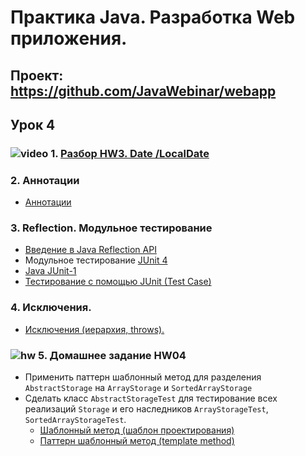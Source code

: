 Практика Java. Разработка Web приложения.
===============================

## Проект: https://github.com/JavaWebinar/webapp

## Урок 4

### ![video](https://cloud.githubusercontent.com/assets/13649199/13672715/06dbc6ce-e6e7-11e5-81a9-04fbddb9e488.png) 1. <a href="https://drive.google.com/open?id=0B9Ye2auQ_NsFWjBuX0RCcDdtaGc">Разбор HW3. Date /LocalDate</a>

### 2. Аннотации
  - <a href="http://easy-code.ru/lesson/java-annotations">Аннотации</a>

### 3. Reflection. Модульное тестирование
  - <a href="http://www.quizful.net/post/java-reflection-api">Введение в Java Reflection API</a>
  - Модульное тестирование <a href="http://junit.org/">JUnit 4</a>
  - <a href="http://javaxblog.ru/article/java-junit-1/">Java JUnit-1</a>
  - <a href="http://www.javenue.info/post/19">Тестирование с помощью JUnit (Test Case)</a>

### 4. Исключения.
  - <a href="http://www.intuit.ru/studies/courses/16/16/lecture/27123?page=5">Исключения (иерархия, throws).</a>

### ![hw](https://cloud.githubusercontent.com/assets/13649199/13672719/09593080-e6e7-11e5-81d1-5cb629c438ca.png)  5. Домашнее задание HW04
  - Применить паттерн шаблонный метод для разделения  `AbstractStorage` на `ArrayStorage` и `SortedArrayStorage`
  - Сделать класс `AbstractStorageTest` для тестирование всех реализаций `Storage` и его наследников `ArrayStorageTest`, `SortedArrayStorageTest`.
      - <a href="https://ru.wikipedia.org/wiki/Шаблонный_метод_(шаблон_проектирования)">Шаблонный метод (шаблон проектирования)</a>
      - <a href="http://pro-prof.com/archives/1108">Паттерн шаблонный метод (template method)</a>

